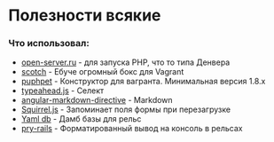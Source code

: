 # Полезности всякие

<h3>Что использовал:</h3>

<ul>
<li><a href="http://open-server.ru/" target="_blank">open-server.ru</a> - для запуска PHP, что то типа Денвера</li>
<li><a href="https://box.scotch.io/" target="_blank">scotch</a> - Ебуче огромный бокс для Vagrant</li>
<li><a href="https://puphpet.com/" target="_blank">puphpet</a> - Конструктор для вагранта. Минимальная версия 1.8.х</li>
<li><a href="https://twitter.github.io/typeahead.js/" target="_blank">typeahead.js</a> - Селект</li>
<li><a href="https://github.com/btford/angular-markdown-directive" target="_blank">angular-markdown-directive</a> - Markdown</li>
<li><a href="http://squirreljs.com/" target="_blank">Squirrel.js</a> - Запоминает поля формы при перезагрузке</li>
<li><a href="https://github.com/yamldb/yaml_db" target="_blank">Yaml db</a> - Дамб базы для рельс</li>
<li><a href="https://github.com/rweng/pry-rails" target="_blank">pry-rails</a> - Форматированный вывод на консоль в рельсах</li>
</ul>
